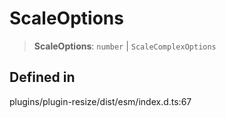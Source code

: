 # ScaleOptions

> **ScaleOptions**: `number` \| `ScaleComplexOptions`

## Defined in

plugins/plugin-resize/dist/esm/index.d.ts:67
